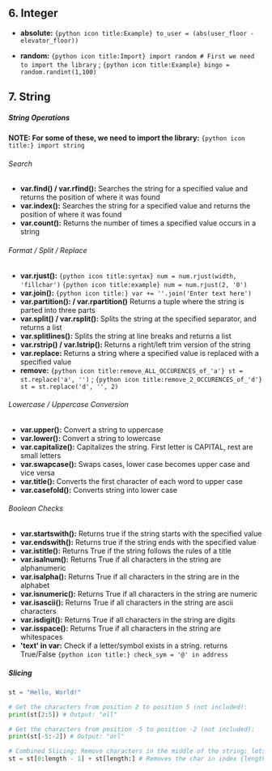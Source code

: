 ## 6. Integer
- **absolute:** `{python icon title:Example} to_user = (abs(user_floor - elevator_floor))`

- **random:** `{python icon title:Import} import random # First we need to import the library` ; `{python icon title:Example} bingo = random.randint(1,100)`
## 7. String

##### String Operations
**NOTE: For some of these, we need to import the library:** `{python icon title:} import string`
###### Search
- **var.find() / var.rfind():** Searches the string for a specified value and returns the position of where it was found
- **var.index():** Searches the string for a specified value and returns the position of where it was found
- **var.count():** Returns the number of times a specified value occurs in a string
###### Format / Split / Replace
- **var.rjust():** `{python icon title:syntax} num = num.rjust(width, 'fillchar')`     `{python icon title:example} num = num.rjust(2, '0')`
- **var.join():** `{python icon title:} var += ''.join('Enter text here')`
- **var.partition(): / var.rpartition()** Returns a tuple where the string is parted into three parts
- **var.split() / var.rsplit():** Splits the string at the specified separator, and returns a list
- **var.splitlines():** Splits the string at line breaks and returns a list
- **var.rstrip() / var.lstrip():** Returns a right/left trim version of the string
- **var.replace:** Returns a string where a specified value is replaced with a specified value
- **remove:** `{python icon title:remove_ALL_OCCURENCES_of_'a'} st = st.replace('a', '')` ; `{python icon title:remove_2_OCCURENCES_of_'d'} st = st.replace('d', '', 2)`
###### Lowercase / Uppercase Conversion
- **var.upper():** Convert a string to uppercase
- **var.lower():** Convert a string to lowercase
- **var.capitalize():** Capitalizes the string. First letter is CAPITAL, rest are small letters
- **var.swapcase():** Swaps cases, lower case becomes upper case and vice versa
- **var.title():** Converts the first character of each word to upper case
- **var.casefold():** Converts string into lower case
###### Boolean Checks
- **var.startswith():** Returns true if the string starts with the specified value
- **var.endswith():** Returns true if the string ends with the specified value
- **var.istitle():** Returns True if the string follows the rules of a title
- **var.isalnum():** Returns True if all characters in the string are alphanumeric
- **var.isalpha():** Returns True if all characters in the string are in the alphabet
- **var.isnumeric():** Returns True if all characters in the string are numeric
- **var.isascii():** Returns True if all characters in the string are ascii characters
- **var.isdigit():** Returns True if all characters in the string are digits
- **var.isspace():** Returns True if all characters in the string are whitespaces
- **'text' in var:** Check if a letter/symbol exists in a string. returns True/False `{python icon title:} check_sym = '@' in address`
##### Slicing
```python title:String_Slicing
st = "Hello, World!"  

# Get the characters from position 2 to position 5 (not included):
print(st[2:5]) # Output: "ell"

# Get the characters from position -5 to position -2 (not included):
print(st[-5:-2]) # Output: "orl"

# Combined Slicing: Remove characters in the middle of the string; lets say length = 2
st = st[0:length - 1] + st[length:] # Removes the char in index {length - 1} = 1 = 'e'
```